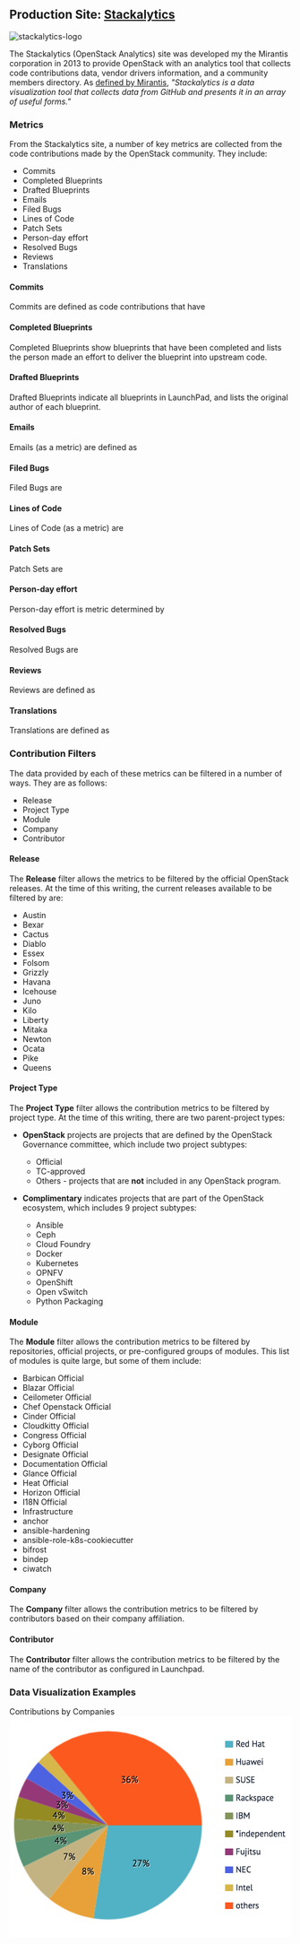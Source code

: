 ## Production Site: [Stackalytics](http://stackalytics.com/)

![stackalytics-logo](http://stackalytics.com/static/images/stackalytics_logo.png)

The Stackalytics (OpenStack Analytics) site was developed my the Mirantis corporation in 2013 to provide OpenStack with an analytics tool that collects code contributions data, vendor drivers information, and a community members directory. As [defined by Mirantis](https://www.mirantis.com/blog/stackalytics-com-whos-growing-the-openstack-pie/), _"Stackalytics is a data visualization tool that collects data from GitHub and presents it in an array of useful forms."_

### Metrics

From the Stackalytics site, a number of key metrics are collected from the code contributions made by the OpenStack community. They include:

* Commits
* Completed Blueprints
* Drafted Blueprints
* Emails
* Filed Bugs
* Lines of Code
* Patch Sets
* Person-day effort
* Resolved Bugs
* Reviews
* Translations

#### Commits
Commits are defined as code contributions that have

#### Completed Blueprints
Completed Blueprints show blueprints that have been completed and lists the person made an effort to deliver the blueprint into upstream code.

#### Drafted Blueprints
Drafted Blueprints indicate all blueprints in LaunchPad, and lists the original author of each blueprint.

#### Emails
Emails (as a metric) are defined as

#### Filed Bugs
Filed Bugs are

#### Lines of Code
Lines of Code (as a metric) are

#### Patch Sets
Patch Sets are

#### Person-day effort
Person-day effort is metric determined by

#### Resolved Bugs
Resolved Bugs are

#### Reviews
Reviews are defined as

#### Translations
Translations are defined as


### Contribution Filters

The data provided by each of these metrics can be filtered in a number of ways. They are as follows:

* Release
* Project Type
* Module
* Company
* Contributor

#### Release
The **Release** filter allows the metrics to be filtered by the official OpenStack releases. At the time of this writing, the current releases available to be filtered by are:
  * Austin
  * Bexar
  * Cactus
  * Diablo
  * Essex
  * Folsom
  * Grizzly
  * Havana
  * Icehouse
  * Juno
  * Kilo
  * Liberty
  * Mitaka
  * Newton
  * Ocata
  * Pike
  * Queens

#### Project Type
The **Project Type** filter allows the contribution metrics to be filtered by project type. At the time of this writing, there are two parent-project types:

  * **OpenStack** projects are projects that are defined by the OpenStack Governance committee, which include two project subtypes:
    * Official
    * TC-approved
    * Others - projects that are **not** included in any OpenStack program.

  * **Complimentary** indicates projects that are part of the OpenStack ecosystem, which includes 9 project subtypes:
    * Ansible
    * Ceph
    * Cloud Foundry
    * Docker
    * Kubernetes
    * OPNFV
    * OpenShift
    * Open vSwitch
    * Python Packaging

#### Module
The **Module** filter allows the contribution metrics to be filtered by repositories, official projects, or pre-configured groups of modules.  This list of modules is quite large, but some of them include:
  * Barbican Official
  * Blazar Official
  * Ceilometer Official
  * Chef Openstack Official
  * Cinder Official
  * Cloudkitty Official
  * Congress Official
  * Cyborg Official
  * Designate Official
  * Documentation Official
  * Glance Official
  * Heat Official
  * Horizon Official
  * I18N Official
  * Infrastructure
  * anchor
  * ansible-hardening
  * ansible-role-k8s-cookiecutter
  * bifrost
  * bindep
  * ciwatch

#### Company
The **Company** filter allows the contribution metrics to be filtered by contributors based on their company affiliation.

#### Contributor
The **Contributor** filter allows the contribution metrics to be filtered by the name of the contributor as configured in Launchpad.


### Data Visualization Examples

Contributions by Companies
![Contributions by Companies](images/stackalytics-contributions-by-company.png)
